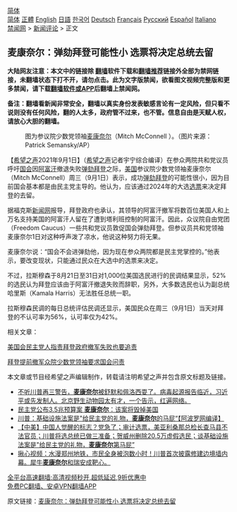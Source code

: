  <!-- 面包屑导航 --> <div class="breadcrumb"><!-- GTranslate: https://gtranslate.io/ -->  <div class="switcher notranslate">  <div class="selected">  <a href="#" onclick="return false;"> 简体</a>  </div>  <div class="option">  <a href="https://www.bannedbook.org" onclick="doGTranslate('zh-CN|zh-CN');jQuery('div.switcher div.selected a').html(jQuery(this).html());return false;" title="简体中文" class="nturl selected"> 简体</a>  <a href="https://www.bannedbook.org/zh-tw/" onclick="doGTranslate('zh-CN|zh-TW');jQuery('div.switcher div.selected a').html(jQuery(this).html());return false;" title="繁體中文" class="nturl"> 正體</a>  <a href="https://www.bannedbook.org/en/" onclick="doGTranslate('zh-CN|en');jQuery('div.switcher div.selected a').html(jQuery(this).html());return false;" title="English" class="nturl"> English</a>  <a href="https://www.bannedbook.org/ja/" onclick="doGTranslate('zh-CN|ja');jQuery('div.switcher div.selected a').html(jQuery(this).html());return false;" title="日本語" class="nturl"> 日語</a>  <a href="https://www.bannedbook.org/ko/" onclick="doGTranslate('zh-CN|ko');jQuery('div.switcher div.selected a').html(jQuery(this).html());return false;" title="한국어" class="nturl"> 한국어</a>  <a href="https://www.bannedbook.org/de/" onclick="doGTranslate('zh-CN|de');jQuery('div.switcher div.selected a').html(jQuery(this).html());return false;" title="Deutsch" class="nturl"> Deutsch</a>  <a href="https://www.bannedbook.org/fr/" onclick="doGTranslate('zh-CN|fr');jQuery('div.switcher div.selected a').html(jQuery(this).html());return false;" title="Français" class="nturl"> Français</a>  <a href="https://www.bannedbook.org/ru/" onclick="doGTranslate('zh-CN|ru');jQuery('div.switcher div.selected a').html(jQuery(this).html());return false;" title="Русский" class="nturl"> Русский</a>  <a href="https://www.bannedbook.org/es/" onclick="doGTranslate('zh-CN|es');jQuery('div.switcher div.selected a').html(jQuery(this).html());return false;" title="Español" class="nturl"> Español</a>  <a href="https://www.bannedbook.org/it/" onclick="doGTranslate('zh-CN|it');jQuery('div.switcher div.selected a').html(jQuery(this).html());return false;" title="Italiano" class="nturl"> Italiano</a>  </div>  </div>      <div class='breadcrumb-sub'><!-- Breadcrumb NavXT 6.3.0 --> <a href="https://www.bannedbook.org/" class="home">禁闻网</a> &gt; <a href="https://www.bannedbook.org/bnews/comments/" class="category">新闻评论</a> &gt; 正文</div></div><h2>麦康奈尔：弹劾拜登可能性小 选票将决定总统去留</h2> <p class="notice"><b>大陆网友注意：本文中的链接除 <a href="https://github.com/bannedbook/fanqiang" >翻墙</a>软件下载和<a href="https://github.com/killgcd/justmysocks/blob/master/README.md">翻墙推荐</a>链接外全部为禁网链接，未翻墙状态下打不开，请勿点击。此为文字版禁闻，欲看图文视频完整版和更多禁闻，请下载<a href="https://github.com/bannedbook/fanqiang">翻墙软件或APP</a>后翻墙上禁闻网。</p><p>备注：翻墙看新闻非常安全，翻墙以真实身份发表敏感言论有一定风险，但只看不说则没有任何风险，翻的人太多，政府管不过来，也不管。信息自由是天赋人权，请放心大胆的翻墙。</b></p>  <div class="entry"> <figure> <p><figcaption>图为参议院少数党领袖<a href="https://www.bannedbook.org/bnews/tag/%E9%BA%A6%E5%BA%B7%E5%A5%88%E5%B0%94/" class="st_tag internal_tag" rel="tag" title="标签 麦康奈尔 下的日志">麦康奈尔</a>（Mitch McConnell ）。（图片来源：Patrick Semansky/AP）</figcaption></figure> <p>【<span class='wp_keywordlink_affiliate'><a href="https://www.soundofhope.org" title="希望之声" target="_blank">希望之声</a></span>2021年9月1日】（<a href="https://www.bannedbook.org/bnews/tag/%e5%b8%8c%e6%9c%9b%e4%b9%8b%e5%a3%b0/" class="st_tag internal_tag" rel="tag" title="标签 希望之声 下的日志">希望之声</a>记者宇宁综合编译）在参众两院共和党议员呼吁<a href="https://www.bannedbook.org/bnews/tag/%e5%9b%bd%e4%bc%9a/" class="st_tag internal_tag" rel="tag" title="标签 国会 下的日志">国会</a>因<a href="https://www.bannedbook.org/bnews/tag/%e9%98%bf%e5%af%8c%e6%b1%97/" class="st_tag internal_tag" rel="tag" title="标签 阿富汗 下的日志">阿富汗</a>撤退失败<a href="https://www.bannedbook.org/bnews/tag/%e5%bc%b9%e5%8a%be%e6%8b%9c%e7%99%bb/" class="st_tag internal_tag" rel="tag" title="标签 弹劾拜登 下的日志">弹劾拜登</a>之际，<a href="https://www.bannedbook.org/bnews/tag/%e7%be%8e%e5%9b%bd/" class="st_tag internal_tag" rel="tag" title="标签 美国 下的日志">美国</a>参议院少数党领袖麦康奈尔（Mitch McConnell）周三（9月1日）表示，成功<a href="https://www.bannedbook.org/bnews/tag/%E5%BC%B9%E5%8A%BE/" class="st_tag internal_tag" rel="tag" title="标签 弹劾 下的日志">弹劾</a><a href="https://www.bannedbook.org/bnews/tag/%e6%8b%9c%e7%99%bb/" class="st_tag internal_tag" rel="tag" title="标签 拜登 下的日志">拜登</a>的可能性很小，因为目前国会基本都是由民主党主导的。他认为，应该通过2024年的大选<a href="https://www.bannedbook.org/bnews/tag/%E9%80%89%E7%A5%A8/" class="st_tag internal_tag" rel="tag" title="标签 选票 下的日志">选票</a>来决定拜登的去留。</p> <p>据福克斯<span class='wp_keywordlink_affiliate'><a href="https://www.bannedbook.org/" title="新闻网">新闻网</a></span>报导，拜登政府也承认，其领导的阿富汗撤军将数百位美国人和上万名支持美国的阿富汗人留在了遭到塔利班控制的阿富汗。因此，众议院自由党团（Freedom Caucus）一些共和党议员敦促国会弹劾拜登。但参议员共和党领袖麦康奈尔1日对这种呼声泼了凉水，他说这种努力将无果。</p>  <p>麦康奈尔说：“国会不会进弹劾他，因为现在参众两院都是民主党掌控的。”他表示，要改变现状，只能通过民众在大选中的选票来决定。</p> <p>不过，拉斯穆森于8月21日至31日对1,000位美国选民进行的民调结果显示，52%的选民认为拜登应该由于阿富汗撤退失败而辞职，另外，大多数选民也认为副总统哈里斯（Kamala Harris）无法胜任总统一职。</p>  <p>拉斯穆森民调的每日总统评估民调还显示，美国民众在周三（9月1日）当天对拜登的不认可率为56%，认可率仅为42%。</p> <p>相关文章：</p>  <p><a data-ved="2ahUKEwiHwLv3nN_yAhVtyjgGHWyEBSsQFnoECAIQAQ" href="https://www.soundofhope.org/post/540527?lang=b5" ping="/url?sa=t&amp;source=web&amp;rct=j&amp;url=https://www.soundofhope.org/post/540527%3Flang%3Db5&amp;ved=2ahUKEwiHwLv3nN_yAhVtyjgGHWyEBSsQFnoECAIQAQ">美国会民主党人指责拜登政府撤军失败也要追责</a></p> <p><a data-ved="2ahUKEwjQyqWXnd_yAhWFyzgGHcnuDuIQFnoECAIQAQ" href="https://www.soundofhope.org/post/540275?lang=b5" ping="/url?sa=t&amp;source=web&amp;rct=j&amp;url=https://www.soundofhope.org/post/540275%3Flang%3Db5&amp;ved=2ahUKEwjQyqWXnd_yAhWFyzgGHcnuDuIQFnoECAIQAQ">拜登提前撤军众院少数党领袖要求国会问责</a></p>  <p>本文章或节目经希望之声编辑制作，转载请注明希望之声并包含原文标题及链接。 </p> <ul class='op-related-articles' title='相关阅读'> <li><a href='https://www.bannedbook.org/bnews/bannedvideo/20210810/1603832.html' target='_blank'>不听川普再三警告，<b>麦康奈尔</b>被舒默和佩洛西耍了。病毒起源报告临近，习近平或先发制人。北京野生动物园太有才，一个告示，红遍网络。</a></li> <li><a href='https://www.bannedbook.org/bnews/comments/20210810/1603491.html' target='_blank'>民主党公布3.5兆预算案 <b>麦康奈尔</b>：该案将毁掉美国</a></li> <li><a href='https://www.bannedbook.org/bnews/cnnews/20210809/1602790.html' target='_blank'>川普：基础设施法案是"给民主党的礼物，<b>麦康奈尔</b>的马屁“【阿波罗网编译】</a></li> <li><a href='https://www.bannedbook.org/bnews/bannedvideo/20210808/1602695.html' target='_blank'>【中美】中国人觉醒的标志？党急了；审计选票，美亚利桑那总检长查马县不法官员；川普将选总统已做三准备；贺威州删除20.5万虚假选民；谈基础设施法案是"给民主党的礼物，<b>麦康奈尔</b>第马屁”</a></li> <li><a href='https://www.bannedbook.org/bnews/bannedvideo/20210721/1591465.html' target='_blank'>揪心视频：水漫郑州地铁，市民全身被泡数小时！川普首次披露修建边境墙内幕。犀牛<b>麦康奈尔</b>和瑞安成靶心。</a></li> </ul> <p class="texttj"> <a href="https://github.com/bannedbook/fanqiang/wiki/V2ray%E6%9C%BA%E5%9C%BA" target="_blank">全平台高速翻墙:高清视频秒开,超低延迟,9折优惠中</a><br/> <a href="https://github.com/bannedbook/fanqiang/wiki/%E7%A6%81%E9%97%BB%E7%BD%91%E5%AE%89%E5%8D%93%E7%BF%BB%E5%A2%99%E6%96%B0%E9%97%BBAPP" target="_blank">免费PC翻墙、安卓VPN翻墙APP</a></p><p>原文链接：<a class="src_link"  href="https://www.soundofhope.org/post/540902" target="_blank">麦康奈尔：弹劾拜登可能性小 选票将决定总统去留</a></p><a name='sharetosocial'></a>  <div style="margin-bottom:5px;padding-bottom:5px;clear:both"> <div id="archive-pix-1" class="banner-ads"> <!-- AuctionX Display platform tag START --> <div id="26318x728x90x621x_ADSLOT2" clicktrack="%%CLICK_URL_ESC%%"></div> <!-- AuctionX Display platform tag END --> </div> <div id="archive-pix-2" class="banner-ads"> <!-- AuctionX Display platform tag START --> <div id="26315x300x250x621x_ADSLOT2" clicktrack="%%CLICK_URL_ESC%%"></div> <!-- AuctionX Display platform tag END --> </div> </div>  <div id="archive-pix-1" class="banner-ads"> <!-- AuctionX Display platform tag START --> <div id="26318x728x90x621x_ADSLOT3" clicktrack="%%CLICK_URL_ESC%%"></div> <!-- AuctionX Display platform tag END --> </div> </div><!--END ENTRY--> 